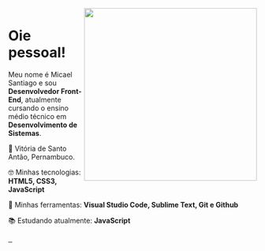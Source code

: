 <img align="right" width="350px" src="https://raw.githubusercontent.com/gist/micaelsantiago/68428c40ec832902e2f5e3631989411d/raw/10520d34e60d69bb90282d0433b24d22eac4e014/readme_img.svg" alt="" >

<h1>Oie pessoal!</h1>

<div align="left">
  <p>
    Meu nome é Micael Santiago e sou <strong>Desenvolvedor Front-End</strong>, atualmente cursando o ensino médio técnico em <strong>Desenvolvimento de Sistemas</strong>.
  </p>

  <p>
    📌 Vitória de Santo Antão, Pernambuco.
  </p>

  <p>
    🤓 Minhas tecnologias: <strong>HTML5, CSS3, JavaScript</strong>
  </p>

  <p>
    🔨 Minhas ferramentas: <strong>Visual Studio Code, Sublime Text, Git e Github</strong>
  </p>

  <p>
    📚 Estudando atualmente: <strong>JavaScript</strong>
  </p>
</div>

<div align="left">
  <a href="mailto:#" target="_blank">
    <img src="https://img.shields.io/badge/Gmail-D14836?style=for-the-badge&logo=gmail&logoColor=white" alt="">
  </a>

  <a href="https://www.instagram.com/m.santiago._/" target="_blank">
    <img src="https://img.shields.io/badge/Instagram-E4405F?style=for-the-badge&logo=instagram&logoColor=white" alt="">
  </a>

  <a href="https://www.linkedin.com/in/micael-santiago-959830210/" target="_blank">
    <img src="https://img.shields.io/badge/LinkedIn-0077B5?style=for-the-badge&logo=linkedin&logoColor=white" alt="">
  </a>
</div>

